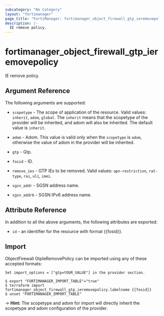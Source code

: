 ```yaml
---
subcategory: "No Category"
layout: "fortimanager"
page_title: "FortiManager: fortimanager_object_firewall_gtp_ieremovepolicy"
description: |-
  IE remove policy.
---
```


# fortimanager_object_firewall_gtp_ieremovepolicy
IE remove policy.

## Argument Reference


The following arguments are supported:

* `scopetype` - The scope of application of the resource. Valid values: `inherit`, `adom`, `global`. The `inherit` means that the scopetype of the provider will be inherited, and adom will also be inherited. The default value is `inherit`.
* `adom` - Adom. This value is valid only when the `scopetype` is `adom`, otherwise the value of adom in the provider will be inherited.
* `gtp` - Gtp.

* `fosid` - ID.
* `remove_ies` - GTP IEs to be removed. Valid values: `apn-restriction`, `rat-type`, `rai`, `uli`, `imei`.

* `sgsn_addr` - SGSN address name.
* `sgsn_addr6` - SGSN IPv6 address name.


## Attribute Reference

In addition to all the above arguments, the following attributes are exported:
* `id` - an identifier for the resource with format {{fosid}}.

## Import

ObjectFirewall GtpIeRemovePolicy can be imported using any of these accepted formats:
```
Set import_options = ["gtp=YOUR_VALUE"] in the provider section.

$ export "FORTIMANAGER_IMPORT_TABLE"="true"
$ terraform import fortimanager_object_firewall_gtp_ieremovepolicy.labelname {{fosid}}
$ unset "FORTIMANAGER_IMPORT_TABLE"
```
-> **Hint:** The scopetype and adom for import will directly inherit the scopetype and adom configuration of the provider.
